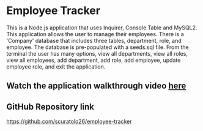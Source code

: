 # Employee Tracker
This is a Node.js application that uses Inquirer, Console Table and MySQL2. This application allows the user to manage their employees. There is a 'Company' database that includes three tables, department, role, and employee. The database is pre-populated with a seeds.sql file. From the terminal the user has many options, view all departments, view all roles, view all employees, add department, add role, add employee, update employee role, and exit the application.

## Watch the application walkthrough video <a href="https://watch.screencastify.com/v/Z7HshDfMuJElquMelH2R">here</a>

## GitHub Repository link
https://github.com/scuratolo26/employee-tracker
